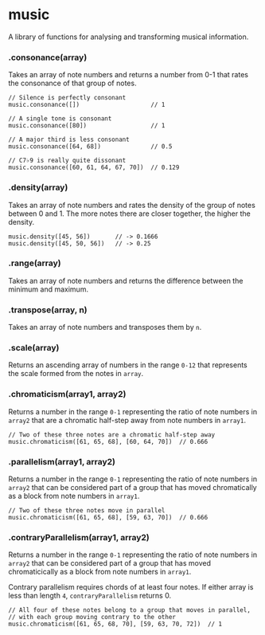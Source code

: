 # music

A library of functions for analysing and transforming musical information.

<!--## Installation

  Install with [component(1)](http://component.io):

    $ component install stephband/midi-graph-->
    
    
### .consonance(array)

Takes an array of note numbers and returns a number from 0-1 that rates the
consonance of that group of notes.

    // Silence is perfectly consonant
    music.consonance([])                    // 1
    
    // A single tone is consonant
    music.consonance([80])                  // 1
    
    // A major third is less consonant
    music.consonance([64, 68])              // 0.5
    
    // C7♭9 is really quite dissonant
    music.consonance([60, 61, 64, 67, 70])  // 0.129


### .density(array)

Takes an array of note numbers and rates the density of the group of notes
between 0 and 1. The more notes there are closer together, the higher the
density.

    music.density([45, 56])       // -> 0.1666
    music.density([45, 50, 56])   // -> 0.25

### .range(array)

Takes an array of note numbers and returns the difference between the minimum
and maximum.

### .transpose(array, n)

Takes an array of note numbers and transposes them by <code>n</code>.

### .scale(array)

Returns an ascending array of numbers in the range <code>0-12</code> that
represents the scale formed from the notes in <code>array</code>.

### .chromaticism(array1, array2)

Returns a number in the range <code>0-1</code> representing the ratio of
note numbers in <code>array2</code> that are a chromatic half-step away from
note numbers in <code>array1</code>.

    // Two of these three notes are a chromatic half-step away
    music.chromaticism([61, 65, 68], [60, 64, 70])  // 0.666

### .parallelism(array1, array2)

Returns a number in the range <code>0-1</code> representing the ratio of note
numbers in <code>array2</code> that can be considered part of a group that has
moved chromatically as a block from note numbers in <code>array1</code>.

    // Two of these three notes move in parallel
    music.chromaticism([61, 65, 68], [59, 63, 70])  // 0.666

### .contraryParallelism(array1, array2)

Returns a number in the range <code>0-1</code> representing the ratio of note
numbers in <code>array2</code> that can be considered part of a group that has
moved chromaticically as a block from note numbers in <code>array1</code>.

Contrary parallelism requires chords of at least four notes. If either array
is less than length <code>4</code>, <code>contraryParallelism</code> returns 0.

    // All four of these notes belong to a group that moves in parallel,
    // with each group moving contrary to the other
    music.chromaticism([61, 65, 68, 70], [59, 63, 70, 72])  // 1